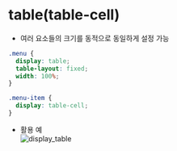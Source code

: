 # table(table-cell)
- 여러 요소들의 크기를 동적으로 동일하게 설정 가능
~~~css
.menu {
  display: table;
  table-layout: fixed;
  width: 100%;
}

.menu-item {
  display: table-cell;
}
~~~
- 활용 예<br>
![display_table](https://user-images.githubusercontent.com/46833758/109168791-81cd2c80-77c2-11eb-9b19-679c21be0442.png)
